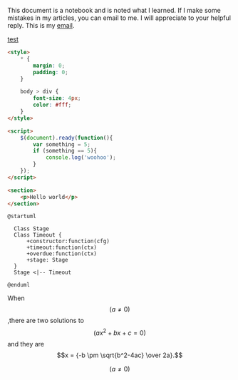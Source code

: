 This document is a notebook and is noted what I learned.
If I make some mistakes in my articles, you can email to me.
I will appreciate to your helpful reply.
This is my [email](mailto:baxcky@gmail.com).

[test](Test.md)
```html
<style>
    * {
        margin: 0;
        padding: 0;
    }

    body > div {
        font-size: 4px;
        color: #fff;
    }
</style>

<script>
    $(document).ready(function(){
        var something = 5;
        if (something == 5){
            console.log('woohoo');
        }
    });
</script>

<section>
    <p>Hello world</p>
</section>
```
```uml
@startuml

  Class Stage
  Class Timeout {
      +constructor:function(cfg)
      +timeout:function(ctx)
      +overdue:function(ctx)
      +stage: Stage
  }
  Stage <|-- Timeout

@enduml
```

When $$(a \ne 0)$$,there are two solutions to $$(ax^2 + bx + c = 0)$$ and they are $$x = {-b \pm \sqrt{b^2-4ac} \over 2a}.$$

$$(a \ne 0)$$
